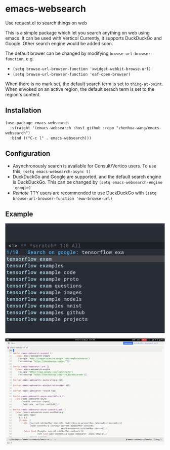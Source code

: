 # emacs-websearch
Use request.el to search things on web

This is a simple package which let you search anything on web using emacs. It can be used with Vertico! Currently, it supports DuckDuckGo and Google. Other search engine would be added soon.

The default brower can be changed by modifying `browse-url-browser-function`, e.g.

- `(setq browse-url-browser-function 'xwidget-webkit-browse-url)`
- `(setq browse-url-browser-function 'eaf-open-browser)`

When there is no mark set, the default search term is set to `thing-at-point`. When envoked on an active region, the default serach term is set to the region's content.

## Installation

```
(use-package emacs-websearch
  :straight '(emacs-websearch :host github :repo "zhenhua-wang/emacs-websearch")
  :bind (("C-c l" . emacs-websearch)))
```

## Configuration

- Asynchronously search is available for Consult/Vertico users. To use this, `(setq emacs-websearch-async t)`
- DuckDuckGo and Google are supported, and the default search engine is DuckDuckGo. This can be changed by `(setq emacs-websearch-engine 'google)`
- *Remote* TTY users are recommended to use DuckDuckGo with `(setq browse-url-browser-function 'eww-browse-url)`

## Example

![example](example/example.png)

![example_eaf](example/example_eaf.gif)
